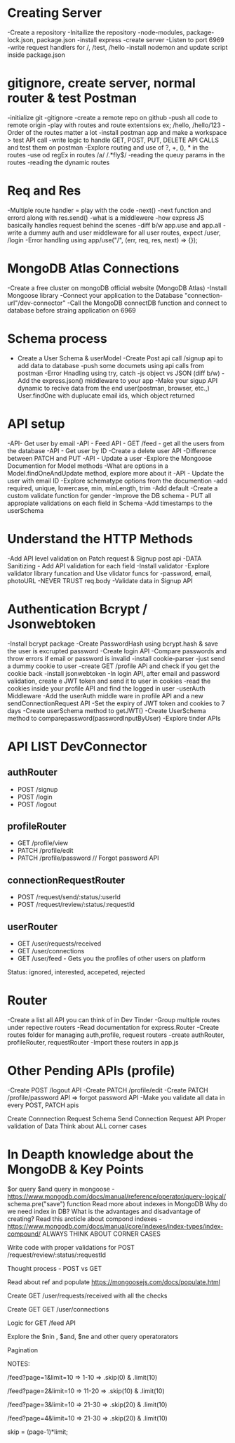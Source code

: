 # Creating Server

-Create a repository
-Initailize the repository
-node-modules, package-lock.json, package.json
-install express
-create server
-Listen to port 6969
-write request handlers for /, /test, /hello
-install nodemon and update script inside package.json

# gitignore, create server, normal router & test Postman

-initialize git
-gitignore
-create a remote repo on github
-push all code to remote origin
-play with routes and route extentsions ex; /hello, /hello/123
-Order of the routes matter a lot
-install postman app and make a workspace > test API call
-write logic to handle GET, POST, PUT, DELETE API CALLS and test them on postman
-Explore routing and use of ?, +, (), * in the routes
-use od regEx in routes /a/ /.*fly$/
-reading the queuy params in the routes
-reading the dynamic routes

# Req and Res

-Multiple route handler = play with the code
-next()
-next function and errord along with res.send()
-what is a middlewere
-how express JS basically handles request behind the scenes
-diff b/w app.use and app.all
-write a dummy auth and user middleware for all user routes, expect /user, /login
-Error handling using app/use("/", (err, req, res, next) => {});

# MongoDB Atlas Connections

-Create a free cluster on mongoDB official website (MongoDB Atlas)
-Install Mongoose library
-Connect your application to the Database "connection-url"/dev-connector"
-Call the MongoDB connectDB function and connect to database before straing application on 6969

# Schema process

- Create a User Schema & userModel
  -Create Post api call /signup api to add data to database
  -push some documets using api calls from postman
  -Error Hnadling using try, catch
  -js object vs JSON (diff b/w)
  -Add the express.json() middleware to your app
  -Make your sigup API dynamic to recive data from the end user(postman, browser, etc.,)
  User.findOne with duplucate email ids, which object returned

# API setup

-API- Get user by email
-API - Feed API - GET /feed - get all the users from the database
-API - Get user by ID
-Create a delete user API
-Difference between PATCH and PUT
-API - Update a user
-Explore the Mongoose Documention for Model methods
-What are options in a Model.findOneAndUpdate method, explore more about it
-API - Update the user with email ID
-Explore schematype options from the documention
-add required, unique, lowercase, min, minLength, trim
-Add default
-Create a custom validate function for gender
-Improve the DB schema - PUT all appropiate validations on each field in Schema
-Add timestamps to the userSchema

# Understand the HTTP Methods

-Add API level validation on Patch request & Signup post api
-DATA Sanitizing - Add API validation for each field
-Install validator
-Explore validator library funcation and Use vlidator funcs for -password, email, photoURL
-NEVER TRUST req.body
-Validate data in Signup API

# Authentication Bcrypt / Jsonwebtoken

-Install bcrypt package
-Create PasswordHash using bcrypt.hash & save the user is excrupted password
-Create login API
-Compare passwords and throw errors if email or password is invalid
-install cookie-parser
-just send a dummy cookie to user
-create GET /profile APi and check if you get the cookie back
-install jsonwebtoken
-In login API, after email and password validation, create e JWT token and send it to user in cookies
-read the cookies inside your profile API and find the logged in user
-userAuth Middleware
-Add the userAuth middle ware in profile API and a new sendConnectionRequest API
-Set the expiry of JWT token and cookies to 7 days
-Create userSchema method to getJWT()
-Create UserSchema method to comparepassword(passwordInputByUser)
-Explore tinder APIs

# API LIST DevConnector

## authRouter

- POST /signup
- POST /login
- POST /logout

## profileRouter

- GET /profile/view
- PATCH /profile/edit
- PATCH /profile/password // Forgot password API

## connectionRequestRouter

- POST /request/send/:status/:userId
- POST /request/review/:status/:requestId

## userRouter

- GET /user/requests/received
- GET /user/connections
- GET /user/feed - Gets you the profiles of other users on platform

Status: ignored, interested, accepeted, rejected

# Router

-Create a list all API you can think of in Dev Tinder
-Group multiple routes under repective routers
-Read documentation for express.Router
-Create routes folder for managing auth,profile, request routers
-create authRouter, profileRouter, requestRouter
-Import these routers in app.js

# Other Pending APIs (profile)

-Create POST /logout API
-Create PATCH /profile/edit
-Create PATCH /profile/password API => forgot password API
-Make you validate all data in every POST, PATCH apis

Create Connnection Request Schema
Send Connection Request API
Proper validation of Data
Think about ALL corner cases

# In Deapth knowledge about the MongoDB & Key Points

$or query $and query in mongoose - https://www.mongodb.com/docs/manual/reference/operator/query-logical/
schema.pre("save") function
Read more about indexes in MongoDB
Why do we need index in DB?
What is the advantages and disadvantage of creating?
Read this arcticle about compond indexes - https://www.mongodb.com/docs/manual/core/indexes/index-types/index-compound/
ALWAYS THINK ABOUT CORNER CASES

Write code with proper validations for POST /request/review/:status/:requestId

Thought process - POST vs GET

Read about ref and populate https://mongoosejs.com/docs/populate.html

Create GET /user/requests/received with all the checks

Create GET GET /user/connections

Logic for GET /feed API

Explore the $nin , $and, $ne and other query operatorators

Pagination

NOTES:

/feed?page=1&limit=10 => 1-10 => .skip(0) & .limit(10)

/feed?page=2&limit=10 => 11-20 => .skip(10) & .limit(10)

/feed?page=3&limit=10 => 21-30 => .skip(20) & .limit(10)

/feed?page=4&limit=10 => 21-30 => .skip(20) & .limit(10)

skip = (page-1)\*limit;
